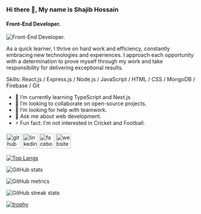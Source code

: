 ### Hi there 👋, My name is Shajib Hossain
#### Front-End Developer.
![Front-End Developer.](https://i.ibb.co/rmP0C0X/Github-profile.png)

As a quick learner, I thrive on hard work and efficiency, constantly embracing new technologies and
experiences. I approach each opportunity with a determination to prove myself through my work and
take responsibility for delivering exceptional results.

Skills: React.js / Express.js / Node.js / JavaScript / HTML / CSS / MongoDB / Firebase / Git

- 🌱 I’m currently learning TypeScript and Next.js 
- 👯 I’m looking to collaborate on open-source projects. 
- 🤔 I’m looking for help with teamwork. 
- 💬 Ask me about web development. 
- ⚡ Fun fact: I'm not interested in Cricket and Football. 


[<img src='https://cdn.jsdelivr.net/npm/simple-icons@3.0.1/icons/github.svg' alt='github' height='40'>](https://github.com/Shajib-Dv)  [<img src='https://cdn.jsdelivr.net/npm/simple-icons@3.0.1/icons/linkedin.svg' alt='linkedin' height='40'>](https://www.linkedin.com/in/sojeebhossain/)  [<img src='https://cdn.jsdelivr.net/npm/simple-icons@3.0.1/icons/facebook.svg' alt='facebook' height='40'>](https://www.facebook.com/shajib.hossain.dev)  [<img src='https://cdn.jsdelivr.net/npm/simple-icons@3.0.1/icons/icloud.svg' alt='website' height='40'>](https://shajib-hossain-portfolio.web.app/)  



[![Top Langs](https://github-readme-stats.vercel.app/api/top-langs/?username=Shajib-Dv)](https://github.com/anuraghazra/github-readme-stats)

![GitHub stats](https://github-readme-stats.vercel.app/api?username=Shajib-Dv&show_icons=true)  

![GitHub metrics](https://metrics.lecoq.io/Shajib-Dv)  

![GitHub streak stats](https://streak-stats.demolab.com/?user=Shajib-Dv)  

[![trophy](https://github-profile-trophy.vercel.app/?username=Shajib-Dv)](https://github.com/ryo-ma/github-profile-trophy)


